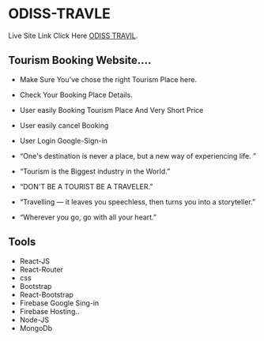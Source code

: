 # ODISS-TRAVLE

Live Site Link Click Here   [ODISS TRAVIL](https://assignment-11-a89a1.web.app/).

## Tourism Booking Website....

* Make Sure You've chose the right Tourism Place here.
* Check Your Booking Place Details. 
* User easily Booking Tourism Place And Very Short Price 
* User easily cancel Booking 
* User Login Google-Sign-in

* “One's destination is never a place, but a new way of experiencing life. ”
* “Tourism is the Biggest industry in the World.”
* “DON'T BE A TOURIST BE A TRAVELER.”
* “Travelling — it leaves you speechless, then turns you into a storyteller.”
* “Wherever you go, go with all your heart.” 


## Tools

* React-JS
* React-Router
* css
* Bootstrap
* React-Bootstrap
* Firebase Google Sing-in
* Firebase Hosting..
* Node-JS
* MongoDb